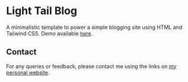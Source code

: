 # Light Tail Blog

A minimalistic template to power a simple blogging site using HTML and Tailwind CSS.
Demo available [here](https://www.prodominik.me/light_tail).

## Contact

For any queries or feedback, please contact me using the links on [my personal website](https://www.prodominik.me/).
